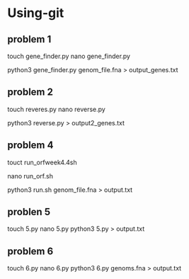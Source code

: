 # Using-git
## problem 1
touch gene_finder.py
nano gene_finder.py

python3 gene_finder.py genom_file.fna > output_genes.txt

## problem 2
touch reveres.py
nano reverse.py

python3 reverse.py > output2_genes.txt

## problem 4 
touct run_orfweek4.4sh

nano run_orf.sh

python3 run.sh genom_file.fna > output.txt

## problen 5 

touch 5.py
nano 5.py
python3 5.py > output.txt

## problem 6
touch 6.py
nano 6.py
python3 6.py genoms.fna > output.txt



